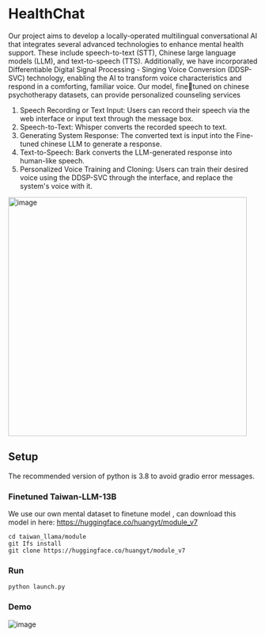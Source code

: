 # HealthChat
Our project aims to develop a locally-operated multilingual conversational AI that integrates several advanced technologies to enhance mental health support. These include speech-to-text (STT), Chinese large language models (LLM), and text-to-speech (TTS). Additionally, we have incorporated Differentiable Digital Signal Processing - Singing Voice Conversion (DDSP-SVC) technology, enabling the AI to transform voice characteristics and respond in a comforting, familiar voice. Our model, finetuned on chinese psychotherapy datasets, can provide personalized counseling services

1. Speech Recording or Text Input: Users can record their speech via the web interface or input text through the message box.
2. Speech-to-Text: Whisper converts the recorded speech to text.
3. Generating System Response: The converted text is input into the Fine-tuned chinese LLM to generate a response.
4. Text-to-Speech: Bark converts the LLM-generated response into human-like speech.
5. Personalized Voice Training and Cloning: Users can train their desired voice using the DDSP-SVC through the interface, and replace the system's voice with it.

<img width="482" alt="image" src="https://github.com/user-attachments/assets/96c1c9e6-b4c4-4247-bdbf-40d6d5bb5d1e">

## Setup
The recommended version of python is 3.8 to avoid gradio error messages.

### Finetuned Taiwan-LLM-13B
We use our own mental dataset to finetune model , can download this model in here: https://huggingface.co/huangyt/module_v7

```
cd taiwan_llama/module
git Ifs install
git clone https://huggingface.co/huangyt/module_v7
```

### Run
```
python launch.py
```


### Demo
![image](https://github.com/user-attachments/assets/7f722bae-847b-458c-8097-08fbb1ae9b35)
